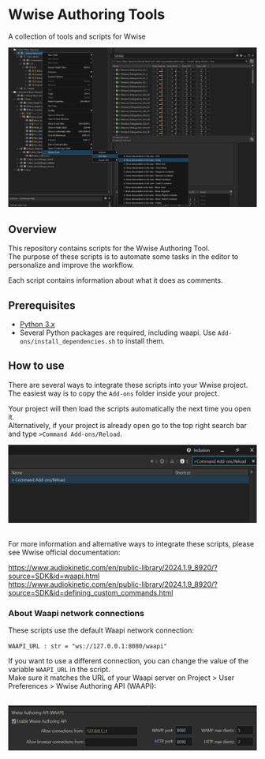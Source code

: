 
# Wwise Authoring Tools

A collection of tools and scripts for Wwise

![Cover.png](Images/Cover.png)

## Overview

This repository contains scripts for the Wwise Authoring Tool.\
The purpose of these scripts is to automate some tasks in the editor to personalize and improve the workflow.

Each script contains information about what it does as comments.

## Prerequisites

- [Python 3.x ](https://www.python.org/downloads/)
- Several Python packages are required, including waapi. Use `Add-ons/install_dependencies.sh` to install them.

## How to use

There are several ways to integrate these scripts into your Wwise project.\
The easiest way is to copy the `Add-ons` folder inside your project.

Your project will then load the scripts automatically the next time you open it.\
Alternatively, if your project is already open go to the top right search bar and type `>Command Add-ons/Reload`.

<img alt="CommandReload.png" height="158" src="Images/CommandReload.png" width="550"/>

\
For more information and alternative ways to integrate these scripts, please see Wwise official documentation:

https://www.audiokinetic.com/en/public-library/2024.1.9_8920/?source=SDK&id=waapi.html \
https://www.audiokinetic.com/en/public-library/2024.1.9_8920/?source=SDK&id=defining_custom_commands.html

### About Waapi network connections

These scripts use the default Waapi network connection: 

`WAAPI_URL : str = "ws://127.0.0.1:8080/waapi"`

If you want to use a different connection, you can change the value of the variable `WAAPI_URL` in the script.\
Make sure it matches the URL of your Waapi server on Project > User Preferences > Wwise Authoring API (WAAPI):

\
<img alt="Waapi.png" height="91" src="Images/Waapi.png" width="560"/>